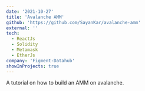 ```yaml
---
date: '2021-10-27'
title: 'Avalanche AMM'
github: 'https://github.com/SayanKar/avalanche-amm'
external: ''
tech:
  - ReactJs
  - Solidity
  - Metamask
  - EtherJs
company: 'Figment-Datahub'
showInProjects: true
---
```


A tutorial on how to build an AMM on avalanche.
